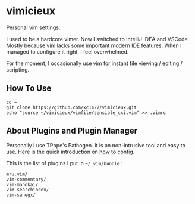 # vimicieux
Personal vim settings.

I used to be a hardcore vimer. Now I switched to IntelliJ IDEA and VSCode. Mostly because vim lacks some important modern IDE features. When I managed to configure it right, I feel overwhelmed. 

For the moment, I occasionally use vim for instant file viewing / editing / scripting. 

## How To Use

```shell
cd ~
git clone https://github.com/xc1427/vimicieux.git
echo "source ~/vimicieux/vimfile/sensible_cxi.vim" >> .vimrc
```



## About Plugins and Plugin Manager

Personally I use TPope's Pathogen. It is an non-intrusive tool and easy to use. Here is the quick introduction on [how to config](<https://github.com/tpope/vim-pathogen#installation>). 

This is the list of plugins I put in `~/.vim/bundle` :

```
mru.vim/
vim-commentary/
vim-monokai/
vim-searchindex/
vim-sanegx/
```

